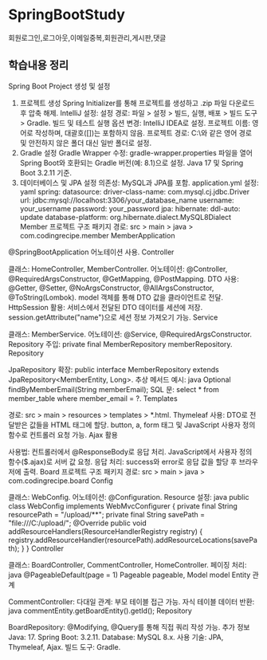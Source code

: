 # SpringBootStudy
회원로그인,로그아웃,이메일중복,회원관리,게시판,댓글

## 학습내용 정리
Spring Boot Project 생성 및 설정
1. 프로젝트 생성
Spring Initializer를 통해 프로젝트를 생성하고 .zip 파일 다운로드 후 압축 해제.
IntelliJ 설정:
설정 경로: 파일 > 설정 > 빌드, 실행, 배포 > 빌드 도구 > Gradle.
빌드 및 테스트 실행 옵션 변경: IntelliJ IDEA로 설정.
프로젝트 이름: 영어로 작성하며, 대괄호([])는 포함하지 않음.
프로젝트 경로: C:\와 같은 영어 경로 및 안전하지 않은 폴더 대신 일반 폴더로 설정.
2. Gradle 설정
Gradle Wrapper 수정: gradle-wrapper.properties 파일을 열어 Spring Boot와 호환되는 Gradle 버전(예: 8.1)으로 설정.
Java 17 및 Spring Boot 3.2.11 기준.
3. 데이터베이스 및 JPA 설정
의존성: MySQL과 JPA를 포함.
application.yml 설정:
yaml
spring:
  datasource:
    driver-class-name: com.mysql.cj.jdbc.Driver
    url: jdbc:mysql://localhost:3306/your_database_name
    username: your_username
    password: your_password
  jpa:
    hibernate:
      ddl-auto: update
    database-platform: org.hibernate.dialect.MySQL8Dialect
Member 프로젝트 구조
패키지 경로: src > main > java > com.codingrecipe.member
MemberApplication

@SpringBootApplication 어노테이션 사용.
Controller

클래스: HomeController, MemberController.
어노테이션: @Controller, @RequiredArgsConstructor, @GetMapping, @PostMapping.
DTO 사용:
@Getter, @Setter, @NoArgsConstructor, @AllArgsConstructor, @ToString(Lombok).
model 객체를 통해 DTO 값을 클라이언트로 전달.
HttpSession 활용:
서비스에서 전달된 DTO 데이터를 세션에 저장.
session.getAttribute("name")으로 세션 정보 가져오기 가능.
Service

클래스: MemberService.
어노테이션: @Service, @RequiredArgsConstructor.
Repository 주입: private final MemberRepository memberRepository.
Repository

JpaRepository 확장: public interface MemberRepository extends JpaRepository<MemberEntity, Long>.
추상 메서드 예시:
java
Optional<MemberEntity> findByMemberEmail(String memberEmail);
SQL 문: select * from member_table where member_email = ?.
Templates

경로: src > main > resources > templates > *.html.
Thymeleaf 사용:
DTO로 전달받은 값들을 HTML 태그에 할당.
button, a, form 태그 및 JavaScript 사용자 정의 함수로 컨트롤러 요청 가능.
Ajax 활용

사용법:
컨트롤러에서 @ResponseBody로 응답 처리.
JavaScript에서 사용자 정의 함수($.ajax)로 서버 값 요청.
응답 처리:
success와 error로 응답 값을 할당 후 브라우저에 출력.
Board 프로젝트 구조
패키지 경로: src > main > java > com.codingrecipe.board
Config

클래스: WebConfig.
어노테이션: @Configuration.
Resource 설정:
java
public class WebConfig implements WebMvcConfigurer {
    private final String resourcePath = "/upload/**";
    private final String savePath = "file:///C:/upload/";
    @Override
    public void addResourceHandlers(ResourceHandlerRegistry registry) {
        registry.addResourceHandler(resourcePath).addResourceLocations(savePath);
    }
}
Controller

클래스: BoardController, CommentController, HomeController.
페이징 처리:
java
@PageableDefault(page = 1) Pageable pageable, Model model
Entity 관계

CommentController:
다대일 관계: 부모 테이블 접근 가능.
자식 테이블 데이터 반환:
java
commentEntity.getBoardEntity().getId();
Repository

BoardRepository:
@Modifying, @Query를 통해 직접 쿼리 작성 가능.
추가 정보
Java: 17.
Spring Boot: 3.2.11.
Database: MySQL 8.x.
사용 기술: JPA, Thymeleaf, Ajax.
빌드 도구: Gradle.

